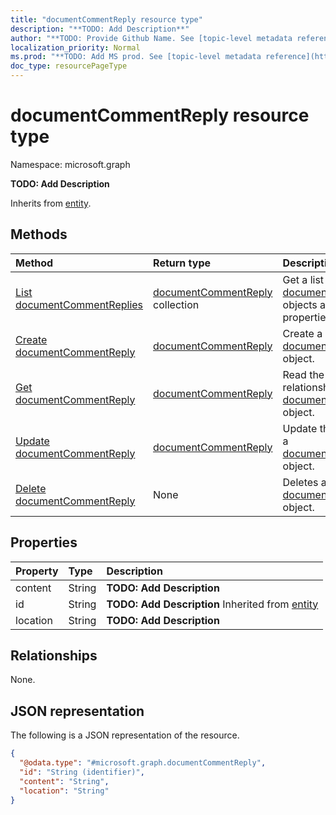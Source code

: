 ```yaml
---
title: "documentCommentReply resource type"
description: "**TODO: Add Description**"
author: "**TODO: Provide Github Name. See [topic-level metadata reference](https://msgo.azurewebsites.net/add/document/guidelines/metadata.html#topic-level-metadata)**"
localization_priority: Normal
ms.prod: "**TODO: Add MS prod. See [topic-level metadata reference](https://msgo.azurewebsites.net/add/document/guidelines/metadata.html#topic-level-metadata)**"
doc_type: resourcePageType
---
```


# documentCommentReply resource type

Namespace: microsoft.graph



**TODO: Add Description**


Inherits from [entity](../resources/entity.md).

## Methods
|Method|Return type|Description|
|:---|:---|:---|
|[List documentCommentReplies](../api/documentcommentreply-list.md)|[documentCommentReply](../resources/documentcommentreply.md) collection|Get a list of the [documentCommentReply](../resources/documentcommentreply.md) objects and their properties.|
|[Create documentCommentReply](../api/documentcommentreply-create.md)|[documentCommentReply](../resources/documentcommentreply.md)|Create a new [documentCommentReply](../resources/documentcommentreply.md) object.|
|[Get documentCommentReply](../api/documentcommentreply-get.md)|[documentCommentReply](../resources/documentcommentreply.md)|Read the properties and relationships of a [documentCommentReply](../resources/documentcommentreply.md) object.|
|[Update documentCommentReply](../api/documentcommentreply-update.md)|[documentCommentReply](../resources/documentcommentreply.md)|Update the properties of a [documentCommentReply](../resources/documentcommentreply.md) object.|
|[Delete documentCommentReply](../api/documentcommentreply-delete.md)|None|Deletes a [documentCommentReply](../resources/documentcommentreply.md) object.|

## Properties
|Property|Type|Description|
|:---|:---|:---|
|content|String|**TODO: Add Description**|
|id|String|**TODO: Add Description** Inherited from [entity](../resources/entity.md)|
|location|String|**TODO: Add Description**|

## Relationships
None.

## JSON representation
The following is a JSON representation of the resource.
<!-- {
  "blockType": "resource",
  "keyProperty": "id",
  "@odata.type": "microsoft.graph.documentCommentReply",
  "baseType": "microsoft.graph.entity",
  "openType": false
}
-->
``` json
{
  "@odata.type": "#microsoft.graph.documentCommentReply",
  "id": "String (identifier)",
  "content": "String",
  "location": "String"
}
```

